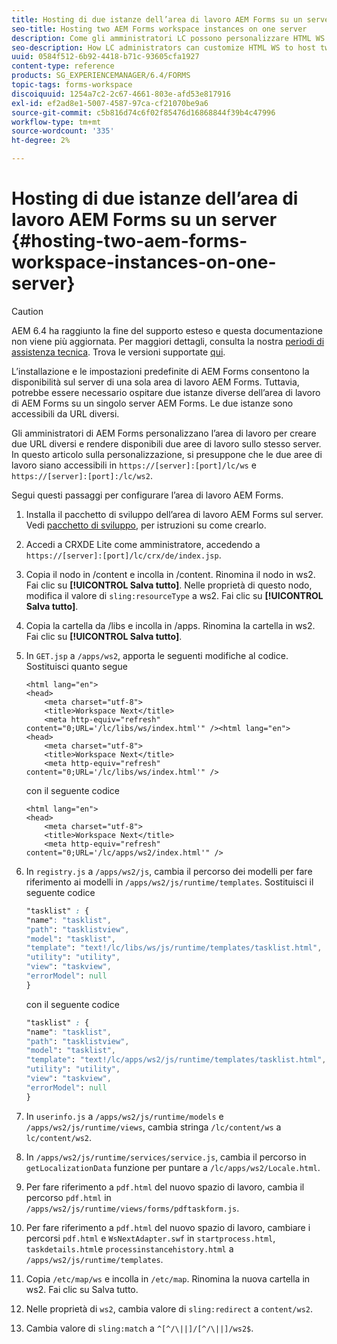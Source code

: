```yaml
---
title: Hosting di due istanze dell’area di lavoro AEM Forms su un server
seo-title: Hosting two AEM Forms workspace instances on one server
description: Come gli amministratori LC possono personalizzare HTML WS per ospitare due istanze su un singolo server accessibile tramite URL diversi.
seo-description: How LC administrators can customize HTML WS to host two instances on a single server accessible via different URLs.
uuid: 0584f512-6b92-4418-b71c-93605cfa1927
content-type: reference
products: SG_EXPERIENCEMANAGER/6.4/FORMS
topic-tags: forms-workspace
discoiquuid: 1254a7c2-2c67-4661-803e-afd53e817916
exl-id: ef2ad8e1-5007-4587-97ca-cf21070be9a6
source-git-commit: c5b816d74c6f02f85476d16868844f39b4c47996
workflow-type: tm+mt
source-wordcount: '335'
ht-degree: 2%

---
```


# Hosting di due istanze dell’area di lavoro AEM Forms su un server {#hosting-two-aem-forms-workspace-instances-on-one-server}

>[!CAUTION]
>
>AEM 6.4 ha raggiunto la fine del supporto esteso e questa documentazione non viene più aggiornata. Per maggiori dettagli, consulta la nostra [periodi di assistenza tecnica](https://helpx.adobe.com/it/support/programs/eol-matrix.html). Trova le versioni supportate [qui](https://experienceleague.adobe.com/docs/).

L’installazione e le impostazioni predefinite di AEM Forms consentono la disponibilità sul server di una sola area di lavoro AEM Forms. Tuttavia, potrebbe essere necessario ospitare due istanze diverse dell’area di lavoro di AEM Forms su un singolo server AEM Forms. Le due istanze sono accessibili da URL diversi.

Gli amministratori di AEM Forms personalizzano l’area di lavoro per creare due URL diversi e rendere disponibili due aree di lavoro sullo stesso server. In questo articolo sulla personalizzazione, si presuppone che le due aree di lavoro siano accessibili in `https://[server]:[port]/lc/ws` e `https://[server]:[port]:/lc/ws2`.

Segui questi passaggi per configurare l’area di lavoro AEM Forms.

1. Installa il pacchetto di sviluppo dell’area di lavoro AEM Forms sul server. Vedi [pacchetto di sviluppo](/help/forms/using/introduction-customizing-html-workspace.md#p-crx-package-p), per istruzioni su come crearlo.
1. Accedi a CRXDE Lite come amministratore, accedendo a `https://[server]:[port]/lc/crx/de/index.jsp`.
1. Copia il nodo in /content e incolla in /content. Rinomina il nodo in ws2. Fai clic su **[!UICONTROL Salva tutto]**. Nelle proprietà di questo nodo, modifica il valore di `sling:resourceType` a ws2. Fai clic su **[!UICONTROL Salva tutto]**.

1. Copia la cartella da /libs e incolla in /apps. Rinomina la cartella in ws2. Fai clic su **[!UICONTROL Salva tutto]**.
1. In `GET.jsp` a `/apps/ws2`, apporta le seguenti modifiche al codice. Sostituisci quanto segue

   ```
   <html lang="en">
   <head>
       <meta charset="utf-8">
       <title>Workspace Next</title>
       <meta http-equiv="refresh" content="0;URL='/lc/libs/ws/index.html'" /><html lang="en">
   <head>
       <meta charset="utf-8">
       <title>Workspace Next</title>
       <meta http-equiv="refresh" content="0;URL='/lc/libs/ws/index.html'" />
   ```

   con il seguente codice

   ```
   <html lang="en">
   <head>
       <meta charset="utf-8">
       <title>Workspace Next</title>
       <meta http-equiv="refresh" content="0;URL='/lc/apps/ws2/index.html'" />
   ```

1. In `registry.js` a `/apps/ws2/js`, cambia il percorso dei modelli per fare riferimento ai modelli in `/apps/ws2/js/runtime/templates`. Sostituisci il seguente codice

   ```css
   "tasklist" : {
   "name": "tasklist",
   "path": "tasklistview",
   "model": "tasklist",
   "template": "text!/lc/libs/ws/js/runtime/templates/tasklist.html",
   "utility": "utility",
   "view": "taskview",
   "errorModel": null
   }
   ```

   con il seguente codice

   ```css
   "tasklist" : {
   "name": "tasklist",
   "path": "tasklistview",
   "model": "tasklist",
   "template": "text!/lc/apps/ws2/js/runtime/templates/tasklist.html",
   "utility": "utility",
   "view": "taskview",
   "errorModel": null
   }
   ```

1. In `userinfo.js` a `/apps/ws2/js/runtime/models` e `/apps/ws2/js/runtime/views`, cambia stringa `/lc/content/ws` a `lc/content/ws2`.

1. In `/apps/ws2/js/runtime/services/service.js`, cambia il percorso in `getLocalizationData` funzione per puntare a `/lc/apps/ws2/Locale.html`.

1. Per fare riferimento a `pdf.html` del nuovo spazio di lavoro, cambia il percorso `pdf.html` in `/apps/ws2/js/runtime/views/forms/pdftaskform.js`.

1. Per fare riferimento a `pdf.html` del nuovo spazio di lavoro, cambiare i percorsi `pdf.html` e `WsNextAdapter.swf` in `startprocess.html`, `taskdetails.html`e `processinstancehistory.html` a `/apps/ws2/js/runtime/templates`.

1. Copia `/etc/map/ws` e incolla in `/etc/map`. Rinomina la nuova cartella in ws2. Fai clic su Salva tutto.

1. Nelle proprietà di `ws2`, cambia valore di `sling:redirect` a `content/ws2`.

1. Cambia valore di `sling:match` a `^[^/\||]/[^/\||]/ws2$`.
